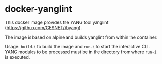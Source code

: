 # docker-yanglint
This docker image provides the YANG tool yanglint (https://github.com/CESNET/libyang).

The image is based on alpine and builds yanglint from within the container. 

Usage: ``build-i`` to build the image and ``run-i`` to start the interactive CLI.  
YANG modules to be processed must be in the directory from where ``run-i`` is executed.
